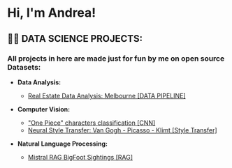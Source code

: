 <h1>Hi, I'm Andrea! </h1>

<h2>👨‍💻 DATA SCIENCE PROJECTS:</h2>

<h3>All projects in here are made just for fun by me on open source Datasets:</h3>

- <b>Data Analysis:</b>
  - [Real Estate Data Analysis: Melbourne [DATA PIPELINE]](https://github.com/ANDREAaNAPPI/Real-Estate-Analytics-Melbourne)


- <b>Computer Vision:</b>
  - ["One Piece" characters classification [CNN]](https://github.com/ANDREAaNAPPI/One-Piece-CNN/tree/main)
  - [Neural Style Transfer: Van Gogh - Picasso - Klimt [Style Transfer]](https://github.com/ANDREAaNAPPI/Neural-style-transfer-Van-Gogh---Picasso---Klimt)


- <b>Natural Language Processing:</b>
  - [Mistral RAG BigFoot Sightings [RAG]](https://github.com/ANDREAaNAPPI/RAG-NLP-bigfoot-sighting)

